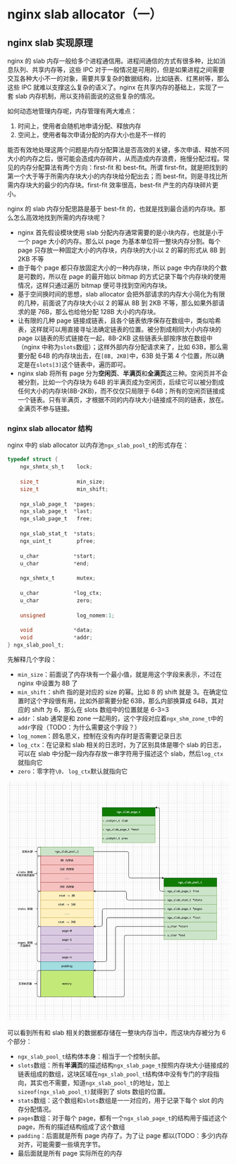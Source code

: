 # nginx slab allocator（一）

## nginx slab 实现原理

nginx 的 slab 内存一般给多个进程通信用。进程间通信的方式有很多种，比如消息队列、共享内存等，这些 IPC 对于一般情况是可用的，但是如果进程之间需要交互各种大小不一的对象，需要共享复杂的数据结构，比如链表、红黑树等，那么这些 IPC 就难以支撑这么复杂的语义了。nginx 在共享内存的基础上，实现了一套 slab 内存机制，用以支持前面说的这些复杂的情况。

如何动态地管理内存呢，内存管理有两大难点：

1. 时间上，使用者会随机地申请分配、释放内存
2. 空间上，使用者每次申请分配的内存大小也是不一样的

能否有效地处理这两个问题是内存分配算法是否高效的关键，多次申请、释放不同大小的内存之后，很可能会造成内存碎片，从而造成内存浪费，拖慢分配过程。常见的内存分配算法有两个方向：first-fit 和 best-fit。所谓 first-fit，就是把找到的第一个大于等于所需内存块大小的内存块给分配出去；而 best-fit，则是寻找比所需内存块大的最少的内存块。first-fit 效率很高，best-fit 产生的内存块碎片更小。

nginx 的 slab 内存分配思路是基于 best-fit 的，也就是找到最合适的内存块。那么怎么高效地找到所需的内存块呢？

* nginx 首先假设模块使用 slab 分配内存通常需要的是小块内存，也就是小于一个 page 大小的内存。那么以 page 为基本单位将一整块内存分割。每个 page 只存放一种固定大小的内存块，内存块的大小以 2 的幂的形式从 8B 到 2KB 不等
* 由于每个 page 都只存放固定大小的一种内存块，所以 page 中内存块的个数是可数的，所以在 page 的最开始以 bitmap 的方式记录下每个内存块的使用情况，这样只通过遍历 bitmap 便可寻找到空闲内存块。
* 基于空间换时间的思想，slab allocator 会把外部请求的内存大小简化为有限的几种，前面说了内存块大小以 2 的幂从 8B 到 2KB 不等，那么如果外部请求的是 76B，那么也给他分配 128B 大小的内存块。
* 让有限的几种 page 链接成链表，且各个链表依序保存在数组中，类似哈希表，这样就可以用直接寻址法确定链表的位置。被分割成相同大小内存块的 page 以链表的形式链接在一起，8B-2KB 这些链表头部按序放在数组中（nginx 中称为`slots`数组）；这样外部内存分配请求来了，比如 63B，那么需要分配 64B 的内存块出去，在`[8B, 2KB]`中，63B 处于第 4 个位置，所以确定是在`slots[3]`这个链表中，遍历即可。
* nginx slab 将所有 page 分为**空闲页**、**半满页**和**全满页**这三种。空闲页并不会被分割，比如一个内存块为 64B 的半满页成为空闲页，后续它可以被分割成任何大小的内存块(8B-2KB)，而不仅仅只局限于 64B；所有的空闲页链接成一个链表。只有半满页，才根据不同的内存块大小链接成不同的链表，放在。全满页不参与链接。

### nginx slab allocator 结构

nginx 中的 slab allocator 以内存池`ngx_slab_pool_t`的形式存在：

```c
typedef struct {
    ngx_shmtx_sh_t    lock;

    size_t            min_size;
    size_t            min_shift;

    ngx_slab_page_t  *pages;
    ngx_slab_page_t  *last;
    ngx_slab_page_t   free;

    ngx_slab_stat_t  *stats;
    ngx_uint_t        pfree;

    u_char           *start;
    u_char           *end;

    ngx_shmtx_t       mutex;

    u_char           *log_ctx;
    u_char            zero;

    unsigned          log_nomem:1;

    void             *data;
    void             *addr;
} ngx_slab_pool_t;
```

  先解释几个字段：

* `min_size`：前面说了内存块有一个最小值，就是用这个字段来表示，不过在 nginx 中设置为 8B 了
* `min_shift`：shift 指的是对应的 size 的幂。比如 8 的 shift 就是 3。在确定位置时这个字段很有用，比如外部需要分配 63B，那么内部换算成 64B，其对应的 shift 为 6，那么在 slots 数组中的位置就是 6-3=3
* `addr`：slab 通常是和 zone 一起用的，这个字段对应着`ngx_shm_zone_t`中的`addr`字段（TODO：为什么需要这个字段？）
* `log_nomem`：顾名思义，控制在没有内存时是否需要记录日志
* `log_ctx`：在记录和 slab 相关的日志时，为了区别具体是哪个 slab 的日志，可以在 slab 中分配一段内存存放一串字符用于描述这个 slab，然后`log_ctx`就指向它
* `zero`：零字符`\0，` `log_ctx`默认就指向它

![nginx-slab-allocator](https://raw.githubusercontent.com/BalusChen/Markdown_Photos/a6c24b023a4b21ec0526668346903e0cc4d02765/Nginx/slab/nginx-slab-allocator.png)

可以看到所有和 slab 相关的数据都存储在一整块内存当中，而这块内存被分为 6 个部分：

* `ngx_slab_pool_t`结构体本身：相当于一个控制头部。
* `slots`数组：所有**半满页**的描述结构`ngx_slab_page_t`按照内存块大小链接成的链表组成的数组，这块区域在`ngx_slab_pool_t`结构体中没有专门的字段指向，其实也不需要，知道`ngx_slab_pool_t`的地址，加上`sizeof(ngx_slab_pool_t)`就得到了 slots 数组的位置。
* `stats`数组：这个数组和`slots`数组是一一对应的，用于记录下每个 slot 的内存分配情况。
* `pages`数组：对于每个 page，都有一个`ngx_slab_page_t`的结构用于描述这个 page，所有的描述结构组成了这个数组
* `padding`：后面就是所有 page 内存了。为了让 page 都以(TODO：多少)内存对齐，可能需要一些填充字节。
* 最后面就是所有 page 实际所在的内存
